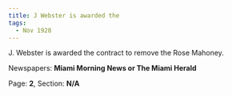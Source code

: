 ```yaml
---  
title: J Webster is awarded the  
tags:  
  - Nov 1928  
---  
```

  
J. Webster is awarded the contract to remove the Rose Mahoney.  
  
Newspapers: **Miami Morning News or The Miami Herald**  
  
Page: **2**, Section: **N/A** 
